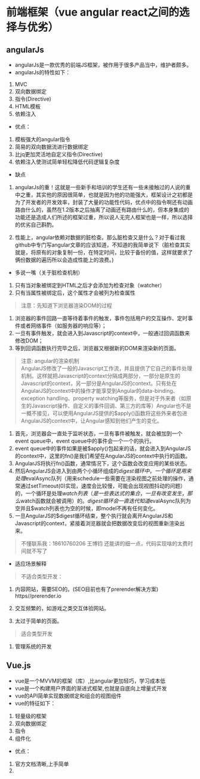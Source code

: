 # 前端框架（vue angular react之间的选择与优劣）

## angularJs
- angularJs是一款优秀的前端JS框架，被作用于很多产品当中，维护者颇多。
- angularJs的特性如下：
1. MVC
2. 双向数据绑定
3. 指令(Directive)
4. HTML模板
5. 依赖注入
- 优点：
1. 模板强大的angular指令
2. 简易的双向数据流进行数据绑定
3. 比jq更加灵活地自定义指令(Directive)
4. 依赖注入使测试简单轻松降低代码逻辑复杂度
- 缺点
1. angularJs的重！这就是一些新手和培训的学生还有一些未接触过的人说的重中之重，其实他的原因很简单，也就是因为他的功能强大，框架设计之初都是为了开发者的开发效率，封装了大量的功能性代码，优点中的指令啊还有动画路由什么的，虽然在1.2版本之后抽离了动画还有路由什么的，但本身集成的功能还是造成人们所述的框架过重，所以说人无完人框架也是一样，所以选择的优劣自己斟酌。

2. 性能上，angular依赖对数据的脏检查。那么脏检查又是什么？对于看过我github中专门写angular文章的应该知道，不知道的我简单说下（脏检查其实就是，将原有的对象复制一份，在特定时间，比较于备份的值，这样就要求了俩份数据的遍历所以会造成性能上的浪费。)
* 多说一嘴（关于脏检查机制）
1. 只有当对象被绑定到HTML之后才会添加为检查对象（watcher）
2. 只有当属性被绑定后，这个属性才会被列为检查属性    
> 注意：先知道下浏览器渲染DOM的过程    
1.  浏览器的事件回路一直等待着事件的触发，事件包括用户的交互操作、定时事件或者网络事件（如服务器的响应等）；
2.  一旦有事件触发，就会进入到Javascript的context中，一般通过回调函数来修改DOM；
3.  等到回调函数执行完毕之后，浏览器又根据新的DOM来渲染新的页面。
> 注意: angular的渲染机制    
>  AngularJS修改了一般的Javascript工作流，并且提供了它自己的事件处理机制。这样就把Javascript的context分隔成两部分，一部分是原生的Javascript的context，另一部分是AngularJS的context。只有处在AngularJS的context中的操作才能享受到Angular的data-binding、exception handling、property watching等服务，但是对于外来者（如原生的Javascript操作、自定义的事件回调、第三方的库等）Angular也不是一概不接见，可以使用AngularJS提供的$apply()函数将这些外来者包进AngularJS的context中，让Angular感知到他们产生的变化。
1.  首先，浏览器会一直处于监听状态，一旦有事件被触发，就会被加到一个event queue中，event queue中的事件会一个一个的执行。
2.  event queue中的事件如果是被$apply()包起来的话，就会进入到AngularJS的context中，这里的fn()是我们希望在AngularJS的context中执行的函数。
3.  AngularJS将执行fn()函数，通常情况下，这个函数会改变应用的某些状态。
4.  然后AngularJS会进入到由两个小循环组成的$digest循环中，一个循环是用来处理$evalAsync队列（用来schedule一些需要在渲染视图之前处理的操作，通常通过setTimeout(0)实现，速度会比较慢，可能会出现视图抖动的问题）的，一个循环是处理$watch列表（是一些表达式的集合，一旦有改变发生，那么$watch函数就会被调用）的。$digest循环会一直迭代知道$evalAsync队列为空并且$watch列表也为空的时候，即model不再有任何变化。
5.  一旦AngularJS的$digest循环结束，整个执行就会离开AngularJS和Javascript的context，紧接着浏览器就会把数据改变后的视图重新渲染出来。
> 不懂联系我：18610760206 王博钧 还能讲的细一点，代码实现啥的太费时间就不写了
- 适应场景解释
> 不适合类型开发：
1. 内容网站，需要SEO的。(SEO目前也有了prerender解决方案) https//prerender.io

2. 交互频繁的，如游戏之类交互体验网站。

3. 太过于简单的页面。

>适合类型开发
1. 管理系统的开发

## Vue.js 
- vue是一个MVVM的框架（库）,比angular更加轻巧，学习成本低
- vue是一个构建用户界面的渐进式框架,也就是自底向上增量式开发
- vue的API简单实现数据绑定和组合的视图组件
- vue的特征如下：
1. 轻量级的框架
2. 双向数据绑定
3. 指令
4. 组件化
- 优点：
1. 官方文档清晰,上手简单
2.  